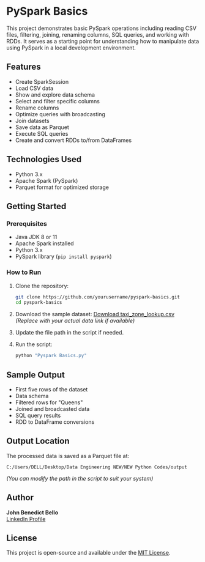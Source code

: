
# PySpark Basics

This project demonstrates basic PySpark operations including reading CSV files, filtering, joining, renaming columns, SQL queries, and working with RDDs. It serves as a starting point for understanding how to manipulate data using PySpark in a local development environment.

## Features

- Create SparkSession
- Load CSV data
- Show and explore data schema
- Select and filter specific columns
- Rename columns
- Optimize queries with broadcasting
- Join datasets
- Save data as Parquet
- Execute SQL queries
- Create and convert RDDs to/from DataFrames

## Technologies Used

- Python 3.x
- Apache Spark (PySpark)
- Parquet format for optimized storage

## Getting Started

### Prerequisites

- Java JDK 8 or 11
- Apache Spark installed
- Python 3.x
- PySpark library (`pip install pyspark`)

### How to Run

1. Clone the repository:
   ```bash
   git clone https://github.com/yourusername/pyspark-basics.git
   cd pyspark-basics
   ```

2. Download the sample dataset:
   [Download taxi_zone_lookup.csv](https://people.sc.fsu.edu/~jburkardt/data/csv/hw_200.csv)  
   *(Replace with your actual data link if available)*

3. Update the file path in the script if needed.

4. Run the script:
   ```bash
   python "Pyspark Basics.py"
   ```

## Sample Output

- First five rows of the dataset
- Data schema
- Filtered rows for "Queens"
- Joined and broadcasted data
- SQL query results
- RDD to DataFrame conversions

## Output Location

The processed data is saved as a Parquet file at:
```
C:/Users/DELL/Desktop/Data Engineering NEW/NEW Python Codes/output
```
*(You can modify the path in the script to suit your system)*

## Author

**John Benedict Bello**  
[LinkedIn Profile](https://www.linkedin.com/in/bello-john-493b15155)

## License

This project is open-source and available under the [MIT License](LICENSE).

